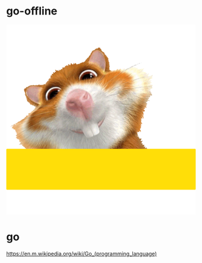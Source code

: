 # go-offline
![](https://github.com/nondejus/go-offline/blob/main/source.gif)

# go
https://en.m.wikipedia.org/wiki/Go_(programming_language)
